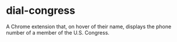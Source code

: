 # dial-congress
A Chrome extension that, on hover of their name, displays the phone number of a member of the U.S. Congress.
